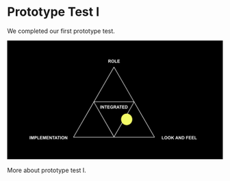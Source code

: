 # Prototype Test I 

We completed our first prototype test.

![img](img/prototype1.png)

More about prototype test I. 
